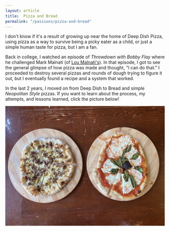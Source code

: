 ```yaml
---
layout: article
title:  Pizza and Bread
permalink: "/passions/pizza-and-bread"
---
```


I don't know if it's a result of growing up near the home of Deep Dish Pizza,
  using pizza as a way to survive being a picky eater as a child, or just a simple human
  taste for pizza, but I am a fan.

Back in college, I watched an episode of _Throwdown with Bobby Flay_ where he challenged Mark Malnati (of [Lou
  Malnati's](https://www.loumalnatis.com/)). In that episode, I got to see the
  general glimpse of how pizza was made and thought, "I can do that." I
  proceeded to destroy several pizzas and rounds of dough trying to figure it
  out, but I eventually found a recipe and a system that worked.

In the last 2 years, I moved on from Deep Dish to Bread and simple _Neopolitan
Style_ pizzas. If you want to learn about the process, my attempts, and lessons
learned, click the picture below!

<div class="container--80w">
<a class="link--image" href="https://www.notion.so/Dough-Journal-e5ab47920af74eb19b99f17e075308e0">
<img src="/assets/img/pizza.jpg" alt="Pizza Napolitana" />
</a>
</div>
